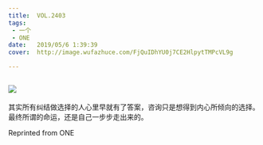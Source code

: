 ```yaml
---
title:	VOL.2403
tags:
 - 一个
 - ONE
date:	2019/05/6 1:39:39
cover:	http://image.wufazhuce.com/FjQuIDhYU0j7CE2HlpytTMPcVL9g

---
```

![](http://image.wufazhuce.com/FjQuIDhYU0j7CE2HlpytTMPcVL9g)
---

其实所有纠结做选择的人心里早就有了答案，咨询只是想得到内心所倾向的选择。最终所谓的命运，还是自己一步步走出来的。
 
Reprinted from ONE

